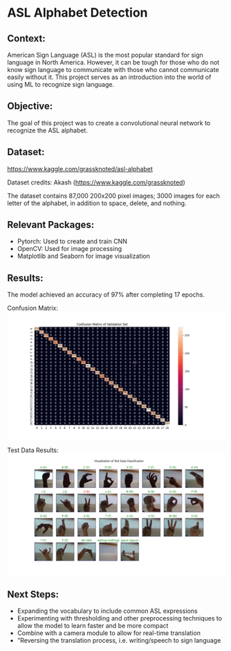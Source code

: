 # ASL Alphabet Detection

## Context:
American Sign Language (ASL) is the most popular standard for sign language in North America. However, it can be tough for those who do not know sign language to communicate with those who cannot communicate easily without it. This project serves as an introduction into the world of using ML to recognize sign language.

## Objective:
The goal of this project was to create a convolutional neural network to recognize the  ASL alphabet.

## Dataset:
https://www.kaggle.com/grassknoted/asl-alphabet

Dataset credits: Akash (https://www.kaggle.com/grassknoted)

The dataset contains 87,000 200x200 pixel images; 3000 images for each letter of the alphabet, in addition to space, delete, and nothing. 

## Relevant Packages:
* Pytorch: Used to create and train CNN
* OpenCV: Used for image processing
* Matplotlib and Seaborn for image visualization

## Results:
The model achieved an accuracy of 97% after completing 17 epochs.

Confusion Matrix:
![alt text](https://github.com/AnannayS/ASL_Alphabet_Detection/blob/main/cf_matrix.png?raw=true)

Test Data Results:
![alt text](https://github.com/AnannayS/ASL_Alphabet_Detection/blob/main/test_results.png?raw=true)

## Next Steps:
* Expanding the vocabulary to include common ASL expressions
* Experimenting with thresholding and other preprocessing techniques to allow the model to learn faster and be more compact
* Combine with a camera module to allow for real-time translation
* ”Reversing the translation process, i.e. writing/speech to sign language

